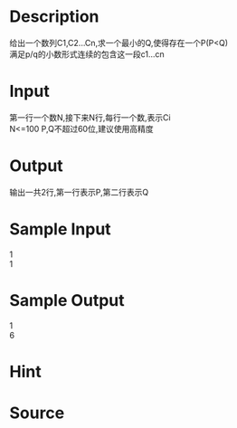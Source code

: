 
# Description

<div class="content"><div>
<div>给出一个数列C1,C2...Cn,求一个最小的Q,使得存在一个P(P&lt;Q)</div>
<div>满足p/q的小数形式连续的包含这一段c1...cn</div>
</div>
<div></div></div>

# Input

<div class="content"><div>第一行一个数N,接下来N行,每行一个数,表示Ci</div>
<div>N&lt;=100 P,Q不超过60位,建议使用高精度</div>
<p></p></div>

# Output

<div class="content"><p>输出一共2行,第一行表示P,第二行表示Q</p></div>

# Sample Input

<div class="content"><span class="sampledata">1<br/>
1<br/>
</span></div>

# Sample Output

<div class="content"><span class="sampledata">1<br/>
6<br/>
</span></div>

# Hint

<div class="content"><p></p></div>

# Source

<div class="content"><p><a href="problemset.php?search="></a></p></div>

